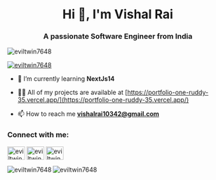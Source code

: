 <h1 align="center">Hi 👋, I'm Vishal Rai</h1>
<h3 align="center">A passionate Software Engineer from India</h3>

<p align="left"> <img src="https://komarev.com/ghpvc/?username=eviltwin7648&label=Profile%20views&color=0e75b6&style=flat" alt="eviltwin7648" /> </p>

<p align="left"> <a href="https://github.com/ryo-ma/github-profile-trophy"><img src="https://github-profile-trophy.vercel.app/?username=eviltwin7648" alt="eviltwin7648" /></a> </p>

- 🌱 I’m currently learning **NextJs14**

- 👨‍💻 All of my projects are available at [https://portfolio-one-ruddy-35.vercel.app/](https://portfolio-one-ruddy-35.vercel.app/)

- 📫 How to reach me **vishalrai10342@gmail.com**

<h3 align="left">Connect with me:</h3>
<p align="left">
<a href="https://twitter.com/eviltwin7648" target="blank"><img align="center" src="https://raw.githubusercontent.com/rahuldkjain/github-profile-readme-generator/master/src/images/icons/Social/twitter.svg" alt="eviltwin7648" height="30" width="40" /></a>
<a href="https://instagram.com/notvishalrai" target="blank"><img align="center" src="https://raw.githubusercontent.com/rahuldkjain/github-profile-readme-generator/master/src/images/icons/Social/instagram.svg" alt="eviltwin7648" height="30" width="40" /></a>
<a href="https://www.leetcode.com/eviltwin7648" target="blank"><img align="center" src="https://raw.githubusercontent.com/rahuldkjain/github-profile-readme-generator/master/src/images/icons/Social/leet-code.svg" alt="eviltwin7648" height="30" width="40" /></a>
</p>



<p><img align="left" src="https://github-readme-stats.vercel.app/api/top-langs?username=eviltwin7648&show_icons=true&locale=en&layout=compact" alt="eviltwin7648" /></p>



<p><img align="center" src="https://github-readme-streak-stats.herokuapp.com/?user=eviltwin7648&" alt="eviltwin7648" /></p>

